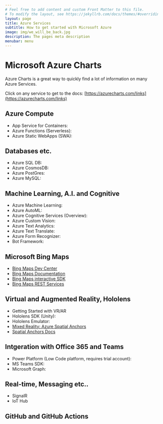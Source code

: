 ```yaml
---
# Feel free to add content and custom Front Matter to this file.
# To modify the layout, see https://jekyllrb.com/docs/themes/#overriding-theme-defaults
layout: page
title: Azure Services
subtitle: How to get started with Microsoft Azure
image: img/we_will_be_back.jpg
description: The pages meta description
menubar: menu
---
```


# Microsoft Azure Charts

Azure Charts is a great way to quickly find a lot of information on many Azure Services.

Click on any service to get to the docs: [https://azurecharts.com/links](https://azurecharts.com/links)

## Azure Compute

- App Service for Containers:
- Azure Functions (Serverless):
- Azure Static WebApps (SWA):

## Databases etc.

- Azure SQL DB:
- Azure CosmosDB:
- Azure PostGres:
- Azure MySQL:

## Machine Learning, A.I. and Cognitive

- Azure Machine Learning:
- Azure AutoML:
- Azure Cognitive Services (Overview):
- Azure Custom Vision:
- Azure Text Analytics:
- Azure Text Translate:
- Azure Form Recognizer:
- Bot Framework:

## Microsoft Bing Maps

- [Bing Maps Dev Center](https://www.bingmapsportal.com/)
- [Bing Maps Documentation](https://docs.microsoft.com/en-us/bingmaps/)
- [Bing Maps interactive SDK](https://www.bing.com/api/maps/sdkrelease/mapcontrol/isdk)
- [Bing Maps REST Services](https://docs.microsoft.com/en-us/bingmaps/rest-services/)

## Virtual and Augmented Reality, Hololens

- Getting Started with VR/AR
- Hololens SDK (Unity):
- Hololens Emulator:
- [Mixed Reality: Azure Spatial Anchors](https://azure.microsoft.com/en-us/services/spatial-anchors/)
- [Spatial Anchors Docs](https://docs.microsoft.com/en-us/azure/spatial-anchors/)

## Intgeration with Office 365 and Teams

- Power Platform (Low Code platform, requires trial account):
- MS Teams SDK:
- Microsoft Graph:

## Real-time, Messaging etc..

- SignalR
- IoT Hub

## GitHub and GitHub Actions
